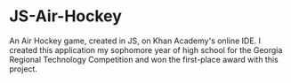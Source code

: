 # JS-Air-Hockey
An Air Hockey game, created in JS, on Khan Academy's online IDE. I created this application my sophomore year of high school for the Georgia Regional Technology Competition and won the first-place award with this project.
